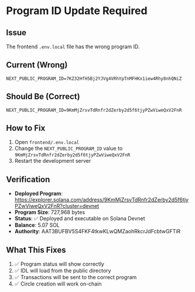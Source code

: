 # Program ID Update Required

## Issue
The frontend `.env.local` file has the wrong program ID.

## Current (Wrong)
```
NEXT_PUBLIC_PROGRAM_ID=7KZ32HfH5Bj2YJVg4VRhYpTnMFHKx1iew4Rhy8nhQNiZ
```

## Should Be (Correct)
```
NEXT_PUBLIC_PROGRAM_ID=9KmMjZrsvTdRnfr2dZerby2d5f6tjyPZwViweQxV2FnR
```

## How to Fix
1. Open `frontend/.env.local`
2. Change the `NEXT_PUBLIC_PROGRAM_ID` value to `9KmMjZrsvTdRnfr2dZerby2d5f6tjyPZwViweQxV2FnR`
3. Restart the development server

## Verification
- **Deployed Program**: https://explorer.solana.com/address/9KmMjZrsvTdRnfr2dZerby2d5f6tjyPZwViweQxV2FnR?cluster=devnet
- **Program Size**: 727,968 bytes
- **Status**: ✅ Deployed and executable on Solana Devnet
- **Balance**: 5.07 SOL
- **Authority**: AAT3BUFBV5S4FKF4tkwKLwQMZaohRkcrJdFcbtwGFTiR

## What This Fixes
1. ✅ Program status will show correctly
2. ✅ IDL will load from the public directory
3. ✅ Transactions will be sent to the correct program
4. ✅ Circle creation will work on-chain

